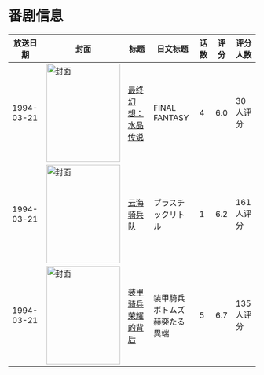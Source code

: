 # 番剧信息

|放送日期|封面|标题|日文标题|话数|评分|评分人数|
|---|---|---|---|---|---|---|
|1994-03-21|<img src="//lain.bgm.tv/pic/cover/c/5d/a9/13908_QMQFH.jpg" alt="封面" style="width:150px;height:200px;object-fit:cover;">|[最终幻想：水晶传说](https://bangumi.tv/subject/13908)|FINAL FANTASY|4|6.0|30人评分|
|1994-03-21|<img src="//lain.bgm.tv/pic/cover/c/11/cc/34236_Cv4so.jpg" alt="封面" style="width:150px;height:200px;object-fit:cover;">|[云海骑兵队](https://bangumi.tv/subject/34236)|プラスチックリトル|1|6.2|161人评分|
|1994-03-21|<img src="//lain.bgm.tv/pic/cover/c/5c/27/41733_266Zg.jpg" alt="封面" style="width:150px;height:200px;object-fit:cover;">|[装甲骑兵 荣耀的背后](https://bangumi.tv/subject/41733)|装甲騎兵ボトムズ 赫奕たる異端|5|6.7|135人评分|
